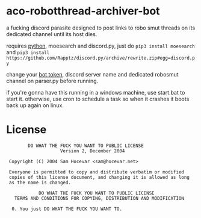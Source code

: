 # aco-robotthread-archiver-bot
a fucking discord parasite designed to post links to robo smut threads on its dedicated channel until its host dies.

requires [python](https://www.python.org/downloads/release/python-372/), moesearch and discord.py, just do `pip3 install moesearch` and `pip3 install https://github.com/Rapptz/discord.py/archive/rewrite.zip#egg=discord.py`

change your [bot token](https://discordapp.com/developers/applications/), discord server name and dedicated robosmut channel on parser.py before running.

if you're gonna have this running in a windows machine, use start.bat to start it. otherwise, use cron to schedule a task so when it crashes it boots back up again on linux.


# License

```
        DO WHAT THE FUCK YOU WANT TO PUBLIC LICENSE 
                    Version 2, December 2004 

 Copyright (C) 2004 Sam Hocevar <sam@hocevar.net> 

 Everyone is permitted to copy and distribute verbatim or modified 
 copies of this license document, and changing it is allowed as long 
 as the name is changed. 

            DO WHAT THE FUCK YOU WANT TO PUBLIC LICENSE 
   TERMS AND CONDITIONS FOR COPYING, DISTRIBUTION AND MODIFICATION 

  0. You just DO WHAT THE FUCK YOU WANT TO.
  ```
